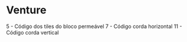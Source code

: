 # Venture
5 - Código dos tiles do bloco permeável
7 - Código corda horizontal
11 - Código corda vertical